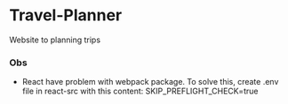 # Travel-Planner
Website to planning trips

### Obs

- React have problem with webpack package. To solve this, create .env file in react-src with this content:
SKIP_PREFLIGHT_CHECK=true
